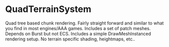 # QuadTerrainSystem

Quad tree based chunk rendering.  Fairly straight forward and similar to what you find in most engines/AAA games.  Includes a set of patch meshes.  Depends on Burst but not ECS.  Includes a simple DrawMeshInstanced rendering setup.  No terrain specific shading, heightmaps, etc..
